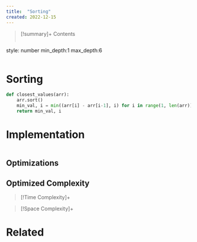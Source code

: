 ```yaml
---
title:  "Sorting"
created: 2022-12-15
---
```


>[!summary]+ Contents
>```toc
style: number
min_depth:1
max_depth:6 
>```


# Sorting


```python
def closest_values(arr):
	arr.sort()
	min_val, i = min((arr[i] - arr[i-1], i) for i in range(1, len(arr)))
	return min_val, i 
```

# Implementation

```python

```

## Optimizations

## Optimized Complexity

>[!Time Complexity]+

>[!Space Complexity]+



# Related
